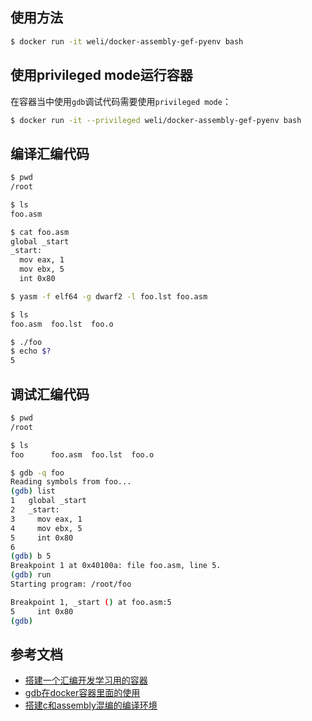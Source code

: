 

## 使用方法

```bash
$ docker run -it weli/docker-assembly-gef-pyenv bash
```

## 使用privileged mode运行容器

在容器当中使用`gdb`调试代码需要使用`privileged mode`：

```bash
$ docker run -it --privileged weli/docker-assembly-gef-pyenv bash
```

## 编译汇编代码

```bash
$ pwd
/root
```

```bash
$ ls
foo.asm
```

``` bash
$ cat foo.asm
global _start
_start:
  mov eax, 1
  mov ebx, 5
  int 0x80
```

```bash
$ yasm -f elf64 -g dwarf2 -l foo.lst foo.asm
```

```bash
$ ls
foo.asm  foo.lst  foo.o
```

```bash
$ ./foo
$ echo $?
5
```

## 调试汇编代码

```bash
$ pwd
/root
```

```bash
$ ls
foo      foo.asm  foo.lst  foo.o
```

```bash
$ gdb -q foo
Reading symbols from foo...
(gdb) list
1	global _start
2	_start:
3	  mov eax, 1
4	  mov ebx, 5
5	  int 0x80
6
(gdb) b 5
Breakpoint 1 at 0x40100a: file foo.asm, line 5.
(gdb) run
Starting program: /root/foo

Breakpoint 1, _start () at foo.asm:5
5	  int 0x80
(gdb)
```

## 参考文档


- [搭建一个汇编开发学习用的容器](http://weinan.io/2019/05/08/asm.html)
- [gdb在docker容器里面的使用](http://weinan.io/2019/05/04/asm.html)
- [搭建c和assembly混编的编译环境](http://weinan.io/2019/03/30/c.html)
